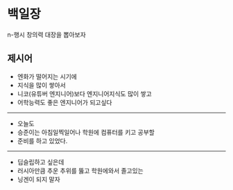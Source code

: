 # 백일장
n-행시 창의력 대장을 뽑아보자

## 제시어
- 엔화가 떨어지는 시기에 
- 지식을 많이 쌓아서 
- 니코(유튜버 엔지니어)보다 엔지니어지식도 많이 쌓고 
- 어학능력도 좋은 엔지니어가 되고싶다
---
- 오늘도 
- 승준이는 아침일찍일어나 학원에 컴퓨터를 키고 공부할
- 준비를 하고 있었다. 
---
- 딥슬립하고 싶은데
- 러시아만큼 추운 추위를 뚫고 학원에와서 졸고있는
- 닝겐이 되지 말자
